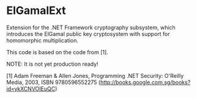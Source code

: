 ElGamalExt
==========

Extension for the .NET Framework cryptography subsystem, which introduces the ElGamal public key cryptosystem with support for homomorphic multiplication.

This code is based on the code from [1].

NOTE: It is not yet production ready!

[1] Adam Freeman & Allen Jones, Programming .NET Security: O'Reilly Media, 2003,
    ISBN 9780596552275 (http://books.google.com.sg/books?id=ykXCNVOIEuQC)
